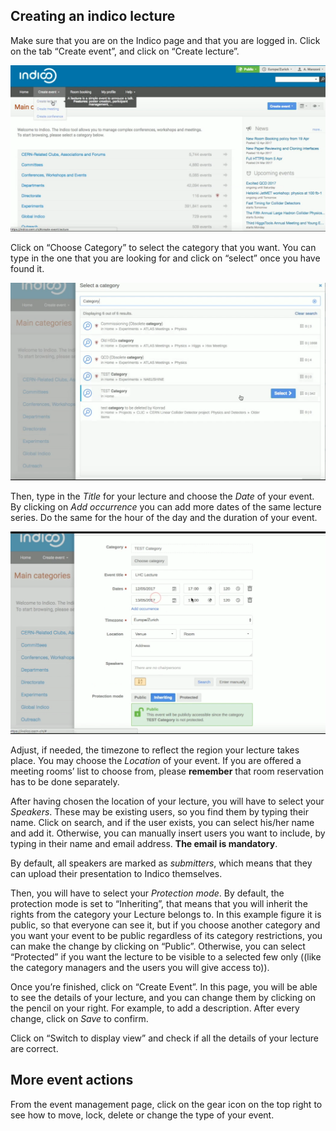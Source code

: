 
Creating an indico lecture
--------------------------
Make sure that you are on the Indico page and that you are logged in.
Click on the tab “Create event”, and click on “Create lecture”.

![](/assets/lecture_create_1.png)

Click on “Choose Category” to select the category that you want. You can type in the one that you are looking for and click on “select” once you have found it.

![](/assets/lecture_category_select.png)

Then, type in the _Title_ for your lecture and choose the _Date_ of your event. By clicking on _Add occurrence_ you can add more dates of the same lecture series. Do the same for the hour of the day and the duration of your event.

![](/assets/lecture_occurence.png)

Adjust, if needed, the timezone to reflect the region your lecture takes place.
You may choose the _Location_ of your event. If you are offered a  meeting rooms’ list to choose from, please **remember** that room reservation has to be done separately.


After having chosen the location of your lecture, you will have to select your _Speakers_.
These may be existing users, so you find them by typing their name. Click on search, and if the user exists, you can select his/her name and add it.
Otherwise, you can manually insert users you want to include, by typing in their name and email address. **The email is mandatory**.

By default, all speakers are marked as _submitters_, which
means that they can upload their presentation to Indico themselves.


Then, you will have to select your _Protection mode_. By default, the protection mode is set to “Inheriting”, that means that you will inherit the rights from the category your Lecture belongs to. In this example figure it is public, so that everyone can see it, but if you choose another category and you want your event to be public regardless of its category restrictions, you can make the change by clicking on “Public”. Otherwise, you can select “Protected” if you want the lecture to be visible to a selected few only ((like the category managers and the users you will give access to)).

Once you’re finished, click on “Create Event”.
In this page, you will be able to see the details of your lecture, and you can change them by clicking on the pencil on your right. 
For example, to add a description. After every change, click on _Save_ to confirm.

Click on “Switch to display view” and check if all the details of your lecture are correct.

More event actions
------------------
From the event management page, click on the gear icon on the top right to see how to move, lock, delete or change the type of your event.



